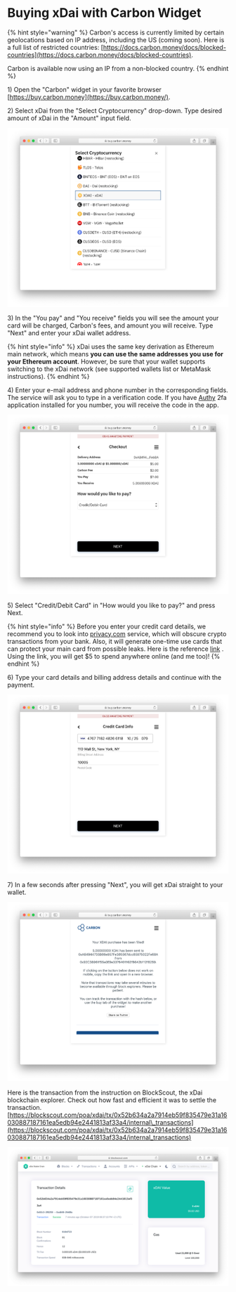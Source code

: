 # Buying xDai with Carbon Widget

{% hint style="warning" %}
Carbon's access is currently limited by certain geolocations based on IP address, including the US \(coming soon\). Here is a full list of restricted countries: [https://docs.carbon.money/docs/blocked-countries](https://docs.carbon.money/docs/blocked-countries).

Carbon is available now using an IP from a non-blocked country.
{% endhint %}

1\) Open the "Carbon" widget in your favorite browser [https://buy.carbon.money](https://buy.carbon.money/). 

2\) Select xDai from the "Select Cryptocurrency" drop-down. Type desired amount of xDai in the "Amount" input field.

![Select xDai from the list of Cryptocurrencies.](../../.gitbook/assets/screen-shot-2019-10-07-at-4.12.44-pm.png)

3\) In the "You pay" and "You receive" fields you will see the amount your card will be charged, Carbon's fees, and amount you will receive. Type "Next" and enter your xDai wallet address. 

{% hint style="info" %}
xDai uses the same key derivation as Ethereum main network, which means **you can use the same addresses you use for your Ethereum account**. However, be sure that your wallet supports switching to the xDai network \(see supported wallets list or MetaMask instructions\).
{% endhint %}

4\) Enter your e-mail address and phone number in the corresponding fields. The service will ask you to type in a verification code. If you have [Authy](https://authy.com/) 2fa application installed for you number, you will receive the code in the app. 

![Checkout section of Carbon widget](../../.gitbook/assets/screen-shot-2019-10-07-at-6.30.11-pm.png)

5\) Select "Credit/Debit Card" in "How would you like to pay?"  and press Next.

{% hint style="info" %}
Before you enter your credit card details, we recommend you to look into [privacy.com](https://privacy.com/home) service, which will obscure crypto transactions from your bank. Also, it will generate one-time use cards that can protect your main card from possible leaks. Here is the reference [link](https://privacy.com/join/ME94Y) . Using the link, you will get $5 to spend anywhere online \(and me too\)!
{% endhint %}

6\) Type your card details and billing address details and continue with the payment.

![Card details on the screenshot are for one time burner card generated by privacy.com. ](../../.gitbook/assets/screen-shot-2019-10-07-at-6.36.55-pm.png)

7\) In a few seconds after pressing "Next", you will get xDai straight to your wallet.

![Direct Fiat to xDai onramp using Carbon widget. No Dai required.](../../.gitbook/assets/screen-shot-2019-10-07-at-6.40.05-pm.png)

Here is the transaction from the instruction on BlockScout, the xDai blockchain explorer. Check out how fast and efficient it was to settle the transaction. [https://blockscout.com/poa/xdai/tx/0x52b634a2a7914eb59f835479e31a16030887187161ea5edb94e2441813af33a4/internal\_transactions](https://blockscout.com/poa/xdai/tx/0x52b634a2a7914eb59f835479e31a16030887187161ea5edb94e2441813af33a4/internal_transactions)

![Transaction Details page on BlockScout ](../../.gitbook/assets/screen-shot-2019-10-07-at-6.43.59-pm.png)

